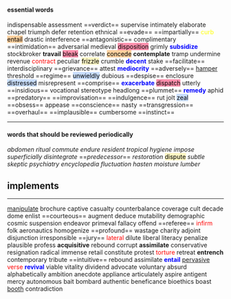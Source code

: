 #### essential words
indispensable assessment ==verdict== supervise intimately elaborate chapel triumph defer retention ethnical ==evade== ==impartially== <mark style="background: transparent; color: yellow">curb</mark> <mark style="background: #FFB86CA6;">entail</mark> drastic interference ==antagonistic== complimentary ==intimidation== adversarial medieval <mark style="background: #FF5582A6;">disposition</mark> grimly <b><mark style="background: transparent; color: blue">subsidize</mark></b> stockbroker **travail** <mark style="background: #FF5582A6;">bleak</mark> correlate <mark style="background: #FFB86CA6;">concede</mark> **contemplate** tramp undermine revenue <mark style="background: transparent; color: red">contract</mark> peculiar <mark style="background: #FFF3A3A6;">frizzle</mark> crumble <b><mark style="background: transparent; color: blue">decent</mark></b> stake ==facilitate== interdisciplinary ==grievance== attest <b><mark style="background: transparent; color: blue">mediocrity</mark></b> ==adversely== <u>hamper</u> threshold ==regime== <mark style="background: #ADCCFFA6;">unwieldly</mark> dubious ==despise== enclosure <mark style="background: #ADCCFFA6;">distressed</mark> misrepresent ==comprise== <b><mark style="background: transparent; color: blue">exacerbate</mark></b> <mark style="background: #FF5582A6;">dispatch</mark> utterly ==insidious== vocational stereotype headlong ==plummet== <b><mark style="background: transparent; color: blue">remedy</mark></b> aphid ==predatory== ==improvisation== ==indulgence== rut jolt <mark style="background: #ADCCFFA6;">zeal</mark> ==obsess== appease ==conscience== nasty ==transgression== ==overhaul== ==implausible== cumbersome ==instinct==

---

#### words that should be reviewed periodically
*abdomen* *ritual* *commute* *endure* *resident* *tropical* *hygiene* *impose* *superficially* *disintegrate* ==*predecessor*== *restoration* <mark style="background: #FFF3A3A6;">dispute</mark> *subtle* *skeptic* *psychiatry* *encyclopedia* *fluctuation* *hasten* *moisture* *lumber* 

## implements 
--- 
<u>manipulate</u>  brochure captive casualty counterbalance coverage cult decade dome enlist 
==courteous== augment deduce mutability demographic cosmic  suspension endeavor primeval  fallacy offend ==referee== <mark style="background: transparent; color: red">infirm</mark> folk aeronautics homogenize ==profound== wastage charity adjoint disjunction irresponsible ==jury== <mark style="background: transparent; color: red">lateral</mark> dilute liberal literacy 
penalize plausible profess **acquisitive** rebound corrupt **assimilate** conservative resignation radical immense retail constitute protest <mark style="background: transparent; color: red">torture</mark> retreat **entrench** contemporary tribute ==intuitive== rebound assimilate <b><mark style="background: transparent; color: blue">entail</mark></b> <u>pervasive</u> <mark style="background: transparent; color: red">verse</mark> <b><mark style="background: transparent; color: blue">revival</mark></b> viable vitality dividend advocate voluntary absurd alphabetically ambition anecdote appliance articulately aspire antigent mercy autonomous bait bombard authentic 
beneficance bioethics boast <u>booth</u> contradiction 